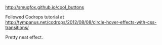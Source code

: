 http://smugfox.github.io/cool_buttons

Followed Codrops tutorial at http://tympanus.net/codrops/2012/08/08/circle-hover-effects-with-css-transitions/

Pretty neat effect.
